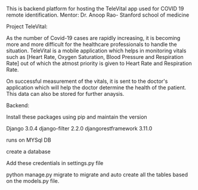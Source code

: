 This is backend platform for hosting the TeleVital app used for COVID 19 remote identification. 
Mentor: Dr. Anoop Rao- Stanford school of medicine 

Project TeleVital:

As the number of Covid-19 cases are rapidly increasing, it is becoming more and more difficult for the healthcare professionals to handle the situation. TeleVital is a mobile application which helps in monitoring vitals such as [Heart Rate, Oxygen Saturation, Blood Pressure and Respiration Rate] out of which the atmost priority is given to Heart Rate and Respiration Rate.

On successful measurement of the vitals, it is sent to the doctor's application which will help the doctor determine the health of the patient. This data can also be stored for further anaysis.

Backend: 

Install these packages using pip and maintain the version

Django                        3.0.4
django-filter                 2.2.0 
djangorestframework           3.11.0 

runs on MYSql DB

create a database

Add these credentials in settings.py file

python manage.py migrate to migrate and auto create all the tables based on the models.py file.


